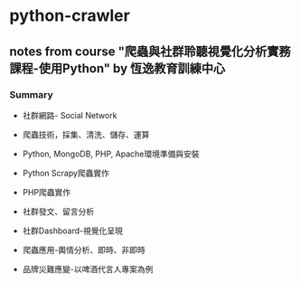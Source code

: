 # python-crawler

## notes from course "爬蟲與社群聆聽視覺化分析實務課程-使用Python" by 恆逸教育訓練中心

### Summary
- 社群網路- Social Network

- 爬蟲技術，採集、清洗、儲存、運算

- Python, MongoDB, PHP, Apache環境準備與安裝

- Python Scrapy爬蟲實作

- PHP爬蟲實作

- 社群發文、留言分析

- 社群Dashboard-視覺化呈現

- 爬蟲應用-輿情分析、即時、非即時

- 品牌災難應變-以啤酒代言人專案為例

